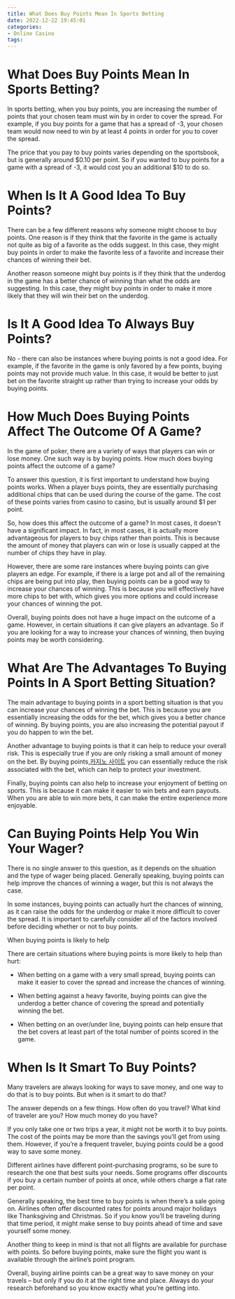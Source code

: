 ```yaml
---
title: What Does Buy Points Mean In Sports Betting
date: 2022-12-22 19:45:01
categories:
- Online Casino
tags:
---
```



#  What Does Buy Points Mean In Sports Betting?

In sports betting, when you buy points, you are increasing the number of points that your chosen team must win by in order to cover the spread. For example, if you buy points for a game that has a spread of -3, your chosen team would now need to win by at least 4 points in order for you to cover the spread.

The price that you pay to buy points varies depending on the sportsbook, but is generally around $0.10 per point. So if you wanted to buy points for a game with a spread of -3, it would cost you an additional $10 to do so.

# When Is It A Good Idea To Buy Points?

There can be a few different reasons why someone might choose to buy points. One reason is if they think that the favorite in the game is actually not quite as big of a favorite as the odds suggest. In this case, they might buy points in order to make the favorite less of a favorite and increase their chances of winning their bet.

Another reason someone might buy points is if they think that the underdog in the game has a better chance of winning than what the odds are suggesting. In this case, they might buy points in order to make it more likely that they will win their bet on the underdog.

# Is It A Good Idea To Always Buy Points?

No - there can also be instances where buying points is not a good idea. For example, if the favorite in the game is only favored by a few points, buying points may not provide much value. In this case, it would be better to just bet on the favorite straight up rather than trying to increase your odds by buying points.

#  How Much Does Buying Points Affect The Outcome Of A Game?

In the game of poker, there are a variety of ways that players can win or lose money. One such way is by buying points. How much does buying points affect the outcome of a game?

To answer this question, it is first important to understand how buying points works. When a player buys points, they are essentially purchasing additional chips that can be used during the course of the game. The cost of these points varies from casino to casino, but is usually around $1 per point.

So, how does this affect the outcome of a game? In most cases, it doesn't have a significant impact. In fact, in most cases, it is actually more advantageous for players to buy chips rather than points. This is because the amount of money that players can win or lose is usually capped at the number of chips they have in play.

However, there are some rare instances where buying points can give players an edge. For example, if there is a large pot and all of the remaining chips are being put into play, then buying points can be a good way to increase your chances of winning. This is because you will effectively have more chips to bet with, which gives you more options and could increase your chances of winning the pot.

Overall, buying points does not have a huge impact on the outcome of a game. However, in certain situations it can give players an advantage. So if you are looking for a way to increase your chances of winning, then buying points may be worth considering.

#  What Are The Advantages To Buying Points In A Sport Betting Situation?

The main advantage to buying points in a sport betting situation is that you can increase your chances of winning the bet. This is because you are essentially increasing the odds for the bet, which gives you a better chance of winning. By buying points, you are also increasing the potential payout if you do happen to win the bet.

Another advantage to buying points is that it can help to reduce your overall risk. This is especially true if you are only risking a small amount of money on the bet. By buying points,[카지노 사이트](https://choegocasino.com/) you can essentially reduce the risk associated with the bet, which can help to protect your investment.

Finally, buying points can also help to increase your enjoyment of betting on sports. This is because it can make it easier to win bets and earn payouts. When you are able to win more bets, it can make the entire experience more enjoyable.

#  Can Buying Points Help You Win Your Wager?

There is no single answer to this question, as it depends on the situation and the type of wager being placed. Generally speaking, buying points can help improve the chances of winning a wager, but this is not always the case.

In some instances, buying points can actually hurt the chances of winning, as it can raise the odds for the underdog or make it more difficult to cover the spread. It is important to carefully consider all of the factors involved before deciding whether or not to buy points.

When buying points is likely to help

There are certain situations where buying points is more likely to help than hurt:

* When betting on a game with a very small spread, buying points can make it easier to cover the spread and increase the chances of winning.

* When betting against a heavy favorite, buying points can give the underdog a better chance of covering the spread and potentially winning the bet.

* When betting on an over/under line, buying points can help ensure that the bet covers at least part of the total number of points scored in the game.

#  When Is It Smart To Buy Points?

Many travelers are always looking for ways to save money, and one way to do that is to buy points. But when is it smart to do that?

The answer depends on a few things. How often do you travel? What kind of traveler are you? How much money do you have?

If you only take one or two trips a year, it might not be worth it to buy points. The cost of the points may be more than the savings you’ll get from using them. However, if you’re a frequent traveler, buying points could be a good way to save some money.

Different airlines have different point-purchasing programs, so be sure to research the one that best suits your needs. Some programs offer discounts if you buy a certain number of points at once, while others charge a flat rate per point.

Generally speaking, the best time to buy points is when there’s a sale going on. Airlines often offer discounted rates for points around major holidays like Thanksgiving and Christmas. So if you know you’ll be traveling during that time period, it might make sense to buy points ahead of time and save yourself some money.

Another thing to keep in mind is that not all flights are available for purchase with points. So before buying points, make sure the flight you want is available through the airline’s point program.

Overall, buying airline points can be a great way to save money on your travels – but only if you do it at the right time and place. Always do your research beforehand so you know exactly what you’re getting into.